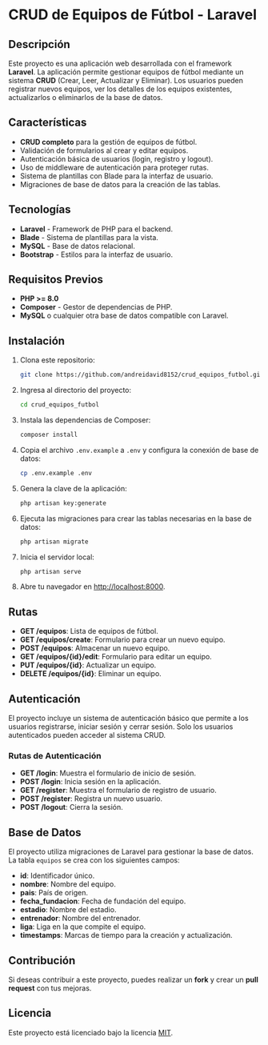# CRUD de Equipos de Fútbol - Laravel

## Descripción

Este proyecto es una aplicación web desarrollada con el framework **Laravel**. La aplicación permite gestionar equipos de fútbol mediante un sistema **CRUD** (Crear, Leer, Actualizar y Eliminar). Los usuarios pueden registrar nuevos equipos, ver los detalles de los equipos existentes, actualizarlos o eliminarlos de la base de datos.

## Características

- **CRUD completo** para la gestión de equipos de fútbol.
- Validación de formularios al crear y editar equipos.
- Autenticación básica de usuarios (login, registro y logout).
- Uso de middleware de autenticación para proteger rutas.
- Sistema de plantillas con Blade para la interfaz de usuario.
- Migraciones de base de datos para la creación de las tablas.

## Tecnologías

- **Laravel** - Framework de PHP para el backend.
- **Blade** - Sistema de plantillas para la vista.
- **MySQL** - Base de datos relacional.
- **Bootstrap** - Estilos para la interfaz de usuario.

## Requisitos Previos

- **PHP >= 8.0**
- **Composer** - Gestor de dependencias de PHP.
- **MySQL** o cualquier otra base de datos compatible con Laravel.

## Instalación

1. Clona este repositorio:

    ```bash
    git clone https://github.com/andreidavid8152/crud_equipos_futbol.git
    ```

2. Ingresa al directorio del proyecto:

    ```bash
    cd crud_equipos_futbol
    ```

3. Instala las dependencias de Composer:

    ```bash
    composer install
    ```

4. Copia el archivo `.env.example` a `.env` y configura la conexión de base de datos:

    ```bash
    cp .env.example .env
    ```

5. Genera la clave de la aplicación:

    ```bash
    php artisan key:generate
    ```

6. Ejecuta las migraciones para crear las tablas necesarias en la base de datos:

    ```bash
    php artisan migrate
    ```

7. Inicia el servidor local:

    ```bash
    php artisan serve
    ```

8. Abre tu navegador en [http://localhost:8000](http://localhost:8000).

## Rutas

- **GET /equipos**: Lista de equipos de fútbol.
- **GET /equipos/create**: Formulario para crear un nuevo equipo.
- **POST /equipos**: Almacenar un nuevo equipo.
- **GET /equipos/{id}/edit**: Formulario para editar un equipo.
- **PUT /equipos/{id}**: Actualizar un equipo.
- **DELETE /equipos/{id}**: Eliminar un equipo.

## Autenticación

El proyecto incluye un sistema de autenticación básico que permite a los usuarios registrarse, iniciar sesión y cerrar sesión. Solo los usuarios autenticados pueden acceder al sistema CRUD.

### Rutas de Autenticación

- **GET /login**: Muestra el formulario de inicio de sesión.
- **POST /login**: Inicia sesión en la aplicación.
- **GET /register**: Muestra el formulario de registro de usuario.
- **POST /register**: Registra un nuevo usuario.
- **POST /logout**: Cierra la sesión.

## Base de Datos

El proyecto utiliza migraciones de Laravel para gestionar la base de datos. La tabla `equipos` se crea con los siguientes campos:

- **id**: Identificador único.
- **nombre**: Nombre del equipo.
- **pais**: País de origen.
- **fecha_fundacion**: Fecha de fundación del equipo.
- **estadio**: Nombre del estadio.
- **entrenador**: Nombre del entrenador.
- **liga**: Liga en la que compite el equipo.
- **timestamps**: Marcas de tiempo para la creación y actualización.

## Contribución

Si deseas contribuir a este proyecto, puedes realizar un **fork** y crear un **pull request** con tus mejoras.

## Licencia

Este proyecto está licenciado bajo la licencia [MIT](https://opensource.org/licenses/MIT).
